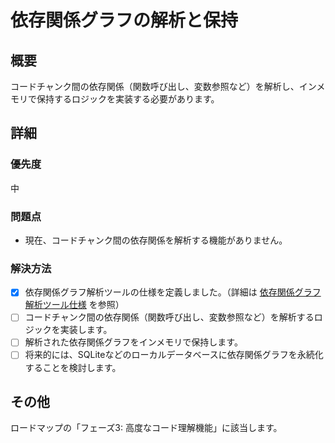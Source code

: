 # 依存関係グラフの解析と保持

## 概要

コードチャンク間の依存関係（関数呼び出し、変数参照など）を解析し、インメモリで保持するロジックを実装する必要があります。

## 詳細

### 優先度

中

### 問題点

- 現在、コードチャンク間の依存関係を解析する機能がありません。

### 解決方法

- [x] 依存関係グラフ解析ツールの仕様を定義しました。（詳細は [依存関係グラフ解析ツール仕様](../../doc/tools/dependency_graph_tool_spec.md) を参照）
- [ ] コードチャンク間の依存関係（関数呼び出し、変数参照など）を解析するロジックを実装します。
- [ ] 解析された依存関係グラフをインメモリで保持します。
- [ ] 将来的には、SQLiteなどのローカルデータベースに依存関係グラフを永続化することを検討します。

## その他

ロードマップの「フェーズ3: 高度なコード理解機能」に該当します。
